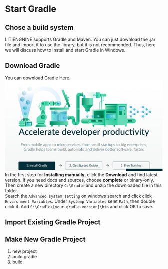 # Start Gradle

## Chose a build system
LITIENGNINE supports Gradle and Maven. You can just download the .jar file and import it to use the library, but it is not recommended. Thus, here we will discuss how to install and start Gradle in Windows.  

## Download Gradle
You can download Gradle [Here](https://gradle.org/install/). 
![gradle-download](./img/gradle_download.png)
In the first step for **Installing manually**, click the **Download** and find latest version. If you need docs and sources, choose **complete** or binary-only.  
Then create a new directory `C:\Gradle` and unzip the downloaded file in this folder.  
Search the `Advanced system setting` on windows search and click click `Environment Variables`. Under `Systemp Variables` selet `Path`, then double click it. Add `C:\Gradle\[your-gradle-version]\bin` and click OK to save.  

## Import Existing Gradle Project


## Make New Gradle Project

1. new project
2. build.gradle
3. build
